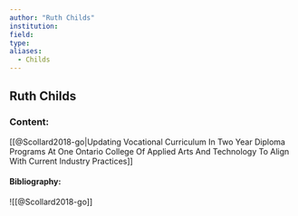 ```yaml
---
author: "Ruth Childs"
institution:
field:
type:
aliases:
  - Childs
---
```


## Ruth Childs

### Content:
[[@Scollard2018-go|Updating Vocational Curriculum In Two Year Diploma Programs At One Ontario College Of Applied Arts And Technology To Align With Current Industry Practices]]

#### Bibliography:

![[@Scollard2018-go]]